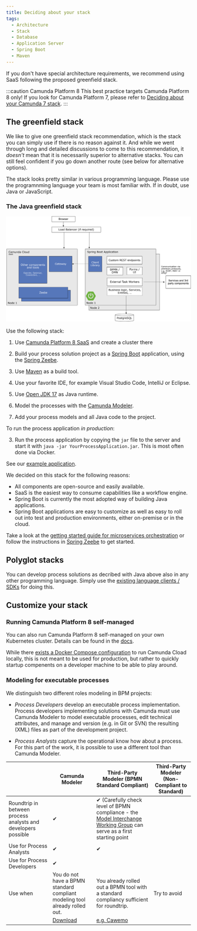```yaml
---
title: Deciding about your stack
tags:
  - Architecture
  - Stack
  - Database
  - Application Server
  - Spring Boot
  - Maven
---
```


If you don't have special architecture requirements, we recommend using SaaS following the proposed greenfield stack.

:::caution Camunda Platform 8
This best practice targets Camunda Platform 8 only! If you look for Camunda Platform 7, please refer to [Deciding about your Camunda 7 stack](../deciding-about-your-stack-c7/).
:::

## The greenfield stack

We like to give one greenfield stack recommendation, which is the stack you can simply use if there is no reason against it. And while we went through long and detailed discussions to come to this recommendation, it _doesn't_ mean that it is necessarily superior to alternative stacks. You can still feel confident if you go down another route (see below for alternative options).

The stack looks pretty similar in various programming language. Please use the programnming language your team is most familiar with. If in doubt, use Java or JavaScript.

### The Java greenfield stack

![greenfield stack architecture diagram](deciding-about-your-stack-assets/greenfield-architecture.png)

Use the following stack:

1. Use [Camunda Platform 8 SaaS](https://accounts.cloud.camunda.io/signup) and create a cluster there

1. Build your process solution project as a [Spring Boot](https://spring.io/projects/spring-boot) application, using the [Spring Zeebe](/docs/apis-clients/community-clients/spring/).

1. Use [Maven](https://maven.apache.org/) as a build tool.

1. Use your favorite IDE, for example Visual Studio Code, IntelliJ or Eclipse.

1. Use [Open JDK 17](https://jdk.java.net/17/) as Java runtime.

1. Model the processes with the [Camunda Modeler](https://camunda.org/download/modeler/).

1. Add your process models and all Java code to the project.

To run the process application _in production_:

3. Run the process application by copying the `jar` file to the server and start it with `java -jar YourProcessApplication.jar`. This is most often done via Docker.

See our [example application](https://github.com/camunda-community-hub/camunda-cloud-examples/tree/main/twitter-review-java-springboot).

We decided on this stack for the following reasons:

- All components are open-source and easily available.
- SaaS is the easiest way to consume capabilities like a workflow engine.
- Spring Boot is currently the most adopted way of building Java applications.
- Spring Boot applications are easy to customize as well as easy to roll out into test and production environments, either on-premise or in the cloud.

Take a look at the [getting started guide for microservices orchestration](/guides/getting-started-orchestrate-microservices.md) or follow the instructions in [Spring Zeebe](https://github.com/camunda-community-hub/spring-zeebe) to get started.

## Polyglot stacks

You can develop process solutions as decribed with Java above also in any other programming language. Simply use the [existing language clients / SDKs](/docs/apis-clients/overview/) for doing this.

<!--
## The JavaScript greenfield stack

## The C# greenfield stack
-->

## Customize your stack

### Running Camunda Platform 8 self-managed

You can also run Camunda Platform 8 self-managed on your own Kubernetes cluster. Details can be found in the [docs](/docs/self-managed/platform-deployment).

While there [exists a Docker Compose configuration](/docs/self-managed/platform-deployment/docker/) to run Camunda Cload locally, this is not meant to be used for production, but rather to quickly startup compenents on a developer machine to be able to play around.

### Modeling for executable processes

We distinguish two different roles modeling in BPM projects:

- _Process Developers_ develop an executable process implementation. Process developers implementing solutions with Camunda must use Camunda Modeler to model executable processes, edit technical attributes, and manage and version (e.g. in Git or SVN) the resulting (XML) files as part of the development project.

- _Process Analysts_ capture the operational know how about a process. For this part of the work, it is possible to use a different tool than Camunda Modeler.

|                                                               | Camunda Modeler                                                             | Third-Party Modeler (BPMN Standard Compliant)                                                                                                                               | Third-Party Modeler (Non-Compliant to Standard) |
| ------------------------------------------------------------- | --------------------------------------------------------------------------- | --------------------------------------------------------------------------------------------------------------------------------------------------------------------------- | ----------------------------------------------- |
| Roundtrip in between process analysts and developers possible | &#10004;                                                                    | &#10004; (Carefully check level of BPMN compliance - the [Model Interchange Working Group](http://bpmn-miwg.github.io/bpmn-miwg-tools/) can serve as a first starting point |                                                 |
| Use for Process Analysts                                      | &#10004;                                                                    | &#10004;                                                                                                                                                                    |                                                 |
| Use for Process Developers                                    | &#10004;                                                                    |                                                                                                                                                                             |                                                 |
| Use when                                                      | You do not have a BPMN standard compliant modeling tool already rolled out. | You already rolled out a BPMN tool with a standard compliancy sufficient for roundtrip.                                                                                     | Try to avoid                                    |
|                                                               | [Download](https://camunda.org/download/modeler/)                           | [e.g. Cawemo](http://cawemo.com/)                                                                                                                                           |                                                 |
